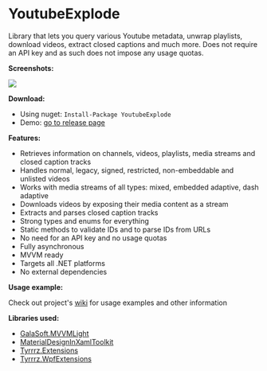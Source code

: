 YoutubeExplode
===================

Library that lets you query various Youtube metadata, unwrap playlists, download videos, extract closed captions and much more.
Does not require an API key and as such does not impose any usage quotas.

**Screenshots:**

![](http://www.tyrrrz.me/projects/images/ytexplode_1.png)

**Download:**

- Using nuget: `Install-Package YoutubeExplode`
- Demo: [go to release page](https://github.com/Tyrrrz/YoutubeExplode/releases)

**Features:**

- Retrieves information on channels, videos, playlists, media streams and closed caption tracks
- Handles normal, legacy, signed, restricted, non-embeddable and unlisted videos
- Works with media streams of all types: mixed, embedded adaptive, dash adaptive
- Downloads videos by exposing their media content as a stream
- Extracts and parses closed caption tracks
- Strong types and enums for everything
- Static methods to validate IDs and to parse IDs from URLs
- No need for an API key and no usage quotas
- Fully asynchronous
- MVVM ready
- Targets all .NET platforms
- No external dependencies

**Usage example:**

Check out project's [wiki](https://github.com/Tyrrrz/YoutubeExplode/wiki) for usage examples and other information

**Libraries used:**

- [GalaSoft.MVVMLight](http://www.mvvmlight.net)
- [MaterialDesignInXamlToolkit](https://github.com/ButchersBoy/MaterialDesignInXamlToolkit)
- [Tyrrrz.Extensions](https://github.com/Tyrrrz/Extensions)
- [Tyrrrz.WpfExtensions](https://github.com/Tyrrrz/WpfExtensions)
 
